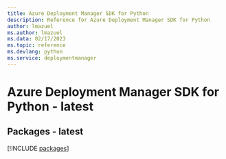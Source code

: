 ```yaml
---
title: Azure Deployment Manager SDK for Python
description: Reference for Azure Deployment Manager SDK for Python
author: lmazuel
ms.author: lmazuel
ms.data: 02/17/2023
ms.topic: reference
ms.devlang: python
ms.service: deploymentmanager
---
```

# Azure Deployment Manager SDK for Python - latest
## Packages - latest
[!INCLUDE [packages](deployment-manager-index.md)]
